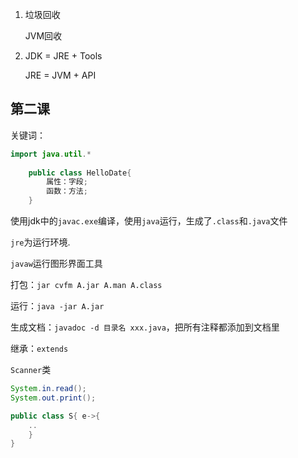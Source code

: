 1. 垃圾回收

    JVM回收

2. JDK = JRE + Tools
   
    JRE = JVM + API



## 第二课

关键词：

```java	 
import java.util.*
    
    public class HelloDate{
        属性：字段;
        函数：方法;
    }
```

使用jdk中的`javac.exe`编译，使用`java`运行，生成了`.class`和`.java`文件

`jre`为运行环境.

`javaw`运行图形界面工具

打包：`jar cvfm A.jar A.man A.class`

运行：`java -jar A.jar`

生成文档：`javadoc -d 目录名 xxx.java`，把所有注释都添加到文档里

继承：`extends`

`Scanner`类

```java 
System.in.read();
System.out.print();
```



```java
public class S{ e->{
	..
	}
}
```







